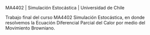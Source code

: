 MA4402 | Simulación Estocástica | Universidad de Chile

Trabajo final del curso MA4402 Simulación Estocástica, en donde resolvemos la Ecuación Diferencial Parcial del Calor por medio del Movimiento Browniano.
